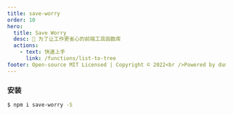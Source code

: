 ```yaml
---
title: save-worry
order: 10
hero:
  title: Save Worry
  desc: 📖 为了让工作更省心的前端工具函数库
  actions:
    - text: 快速上手
      link: /functions/list-to-tree
footer: Open-source MIT Licensed | Copyright © 2022<br />Powered by dumi
---
```


### 安装

```bash
$ npm i save-worry -S
```
